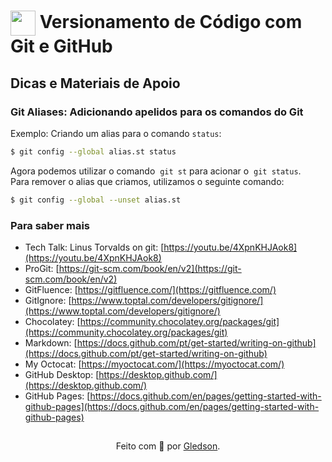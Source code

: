 <h1>
    <a href="https://github.com/GledsonVC">
     <img align="center" width="40px" src="https://avatars.githubusercontent.com/u/92181710?v=4"></a>
    <span> Versionamento de Código com Git e GitHub</span>
</h1>

## Dicas e Materiais de Apoio

### Git Aliases: Adicionando apelidos para os comandos do Git
Exemplo: Criando um alias para o comando `status`:  
```bash
$ git config --global alias.st status
```  
Agora podemos utilizar o comando  `git st` para acionar o  `git status`.
<br>
Para remover o alias que criamos, utilizamos o seguinte comando:
```bash
$ git config --global --unset alias.st
```

### Para saber mais
- Tech Talk: Linus Torvalds on git: [https://youtu.be/4XpnKHJAok8](https://youtu.be/4XpnKHJAok8)
- ProGit: [https://git-scm.com/book/en/v2](https://git-scm.com/book/en/v2)
- GitFluence: [https://gitfluence.com/](https://gitfluence.com/)
- GitIgnore: [https://www.toptal.com/developers/gitignore/](https://www.toptal.com/developers/gitignore/)
- Chocolatey: [https://community.chocolatey.org/packages/git](https://community.chocolatey.org/packages/git)
- Markdown: [https://docs.github.com/pt/get-started/writing-on-github](https://docs.github.com/pt/get-started/writing-on-github)
- My Octocat: [https://myoctocat.com/](https://myoctocat.com/)
- GitHub Desktop: [https://desktop.github.com/](https://desktop.github.com/)
- GitHub Pages: [https://docs.github.com/en/pages/getting-started-with-github-pages](https://docs.github.com/en/pages/getting-started-with-github-pages)

##
<div align="center">Feito com 💙 por <a href="https://github.com/GledsonVC">Gledson</a>.</div>

